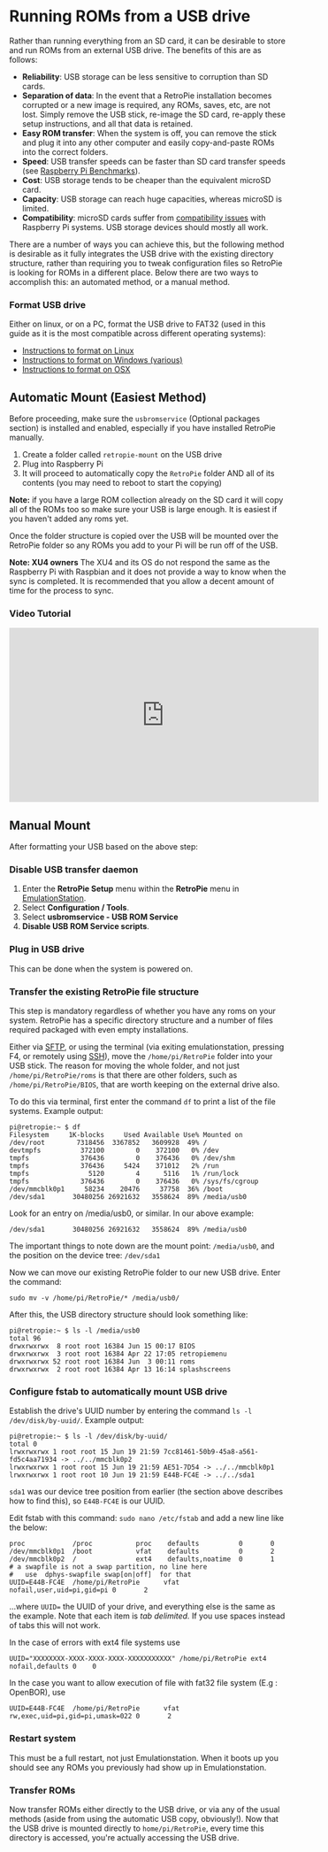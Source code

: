 # Running ROMs from a USB drive

Rather than running everything from an SD card, it can be desirable to store and run ROMs from an external USB drive. The benefits of this are as follows:

-  **Reliability**: USB storage can be less sensitive to corruption than SD cards.
-  **Separation of data**: In the event that a RetroPie installation becomes corrupted or a new image is required, any ROMs, saves, etc, are not lost. Simply remove the USB stick, re-image the SD card, re-apply these setup instructions, and all that data is retained.
-  **Easy ROM transfer**: When the system is off, you can remove the stick and plug it into any other computer and easily copy-and-paste ROMs into the correct folders.
-  **Speed**: USB transfer speeds can be faster than SD card transfer speeds (see [Raspberry Pi Benchmarks](http://www.roylongbottom.org.uk/Raspberry%20Pi%20Benchmarks.htm#anchor21)).
-  **Cost**: USB storage tends to be cheaper than the equivalent microSD card.
-  **Capacity**: USB storage can reach huge capacities, whereas microSD is limited.
-  **Compatibility**: microSD cards suffer from [compatibility issues](http://elinux.org/RPi_SD_cards) with Raspberry Pi systems. USB storage devices should mostly all work.

There are a number of ways you can achieve this, but the following method is desirable as it fully integrates the USB drive with the existing directory structure, rather than requiring you to tweak configuration files so RetroPie is looking for ROMs in a different place. Below there are two ways to accomplish this: an automated method, or a manual method.

### Format USB drive

Either on linux, or on a PC, format the USB drive to FAT32 (used in this guide as it is the most compatible across different operating systems):

*  [Instructions to format on Linux](https://ksearch.wordpress.com/2010/09/29/format-usb-in-linux/)
*  [Instructions to format on Windows (various)](http://www.makeuseof.com/tag/format-large-hard-drive-fat-fat32/)
*  [Instructions to format on OSX](http://qsee.custhelp.com/app/answers/detail/a_id/2560/~/mac%3A-how-to-format-a-flash-drive-to-fat32-in-mac-os-x)

## Automatic Mount (Easiest Method)

Before proceeding, make sure the `usbromservice` (Optional packages section) is installed and enabled, especially if you have installed RetroPie manually.

1. Create a folder called `retropie-mount` on the USB drive
2. Plug into Raspberry Pi
3. It will proceed to automatically copy the `RetroPie` folder AND all of its contents (you may need to reboot to start the copying)

**Note:** if you have a large ROM collection already on the SD card it will copy all of the ROMs too so make sure your USB is large enough. It is easiest if you haven't added any roms yet.

Once the folder structure is copied over the USB will be mounted over the RetroPie folder so any ROMs you add to your Pi will be run off of the USB. 

**Note: XU4 owners**
The XU4 and its OS do not respond the same as the Raspberry Pi with Raspbian and it does not provide a way to know when the sync is completed. It is recommended that you allow a decent amount of time for the process to sync.

### Video Tutorial

<iframe width="560" height="315" src="https://www.youtube-nocookie.com/embed/KBhDmGaTQG8" title="Running Roms from USB" frameborder="0" allow="accelerometer; autoplay; clipboard-write; encrypted-media; gyroscope; picture-in-picture" allowfullscreen></iframe>

## Manual Mount

After formatting your USB based on the above step:

### Disable USB transfer daemon

1. Enter the **RetroPie Setup** menu within the **RetroPie** menu in [EmulationStation](EmulationStation).
2. Select **Configuration / Tools**.
3. Select **usbromservice - USB ROM Service**
4. **Disable USB ROM Service scripts**.

### Plug in USB drive
This can be done when the system is powered on.

### Transfer the existing RetroPie file structure
This step is mandatory regardless of whether you have any roms on your system. RetroPie has a specific directory structure and a number of files required packaged with even empty installations.

Either via [SFTP](Transferring-Roms#sftp-needs-an-active-internet-connection), or using the terminal (via exiting emulationstation, pressing F4, or remotely using [SSH](SSH)), move the `/home/pi/RetroPie` folder into your USB stick. The reason for moving the whole folder, and not just `/home/pi/RetroPie/roms` is that there are other folders, such as `/home/pi/RetroPie/BIOS`, that are worth keeping on the external drive also.

To do this via terminal, first enter the command `df` to print a list of the file systems. Example output:
```
pi@retropie:~ $ df
Filesystem     1K-blocks     Used Available Use% Mounted on
/dev/root        7318456  3367852   3609928  49% /
devtmpfs          372100        0    372100   0% /dev
tmpfs             376436        0    376436   0% /dev/shm
tmpfs             376436     5424    371012   2% /run
tmpfs               5120        4      5116   1% /run/lock
tmpfs             376436        0    376436   0% /sys/fs/cgroup
/dev/mmcblk0p1     58234    20476     37758  36% /boot
/dev/sda1       30480256 26921632   3558624  89% /media/usb0
```

Look for an entry on /media/usb0, or similar. In our above example:
```
/dev/sda1       30480256 26921632   3558624  89% /media/usb0
```

The important things to note down are the mount point: `/media/usb0`, and the position on the device tree: `/dev/sda1`

Now we can move our existing RetroPie folder to our new USB drive. Enter the command:
```
sudo mv -v /home/pi/RetroPie/* /media/usb0/
```

After this, the USB directory structure should look something like:
```
pi@retropie:~ $ ls -l /media/usb0
total 96
drwxrwxrwx  8 root root 16384 Jun 15 00:17 BIOS
drwxrwxrwx  3 root root 16384 Apr 22 17:05 retropiemenu
drwxrwxrwx 52 root root 16384 Jun  3 00:11 roms
drwxrwxrwx  2 root root 16384 Apr 13 16:14 splashscreens
```

### Configure fstab to automatically mount USB drive
Establish the drive's UUID number by entering the command `ls -l /dev/disk/by-uuid/`. Example output:
```
pi@retropie:~ $ ls -l /dev/disk/by-uuid/
total 0
lrwxrwxrwx 1 root root 15 Jun 19 21:59 7cc81461-50b9-45a8-a561-fd5c4aa71934 -> ../../mmcblk0p2
lrwxrwxrwx 1 root root 15 Jun 19 21:59 AE51-7D54 -> ../../mmcblk0p1
lrwxrwxrwx 1 root root 10 Jun 19 21:59 E44B-FC4E -> ../../sda1
```
`sda1` was our device tree position from earlier (the section above describes how to find this), so `E44B-FC4E` is our UUID.

Edit fstab with this command: `sudo nano /etc/fstab` and add a new line like the below:
```
proc            /proc           proc    defaults          0       0
/dev/mmcblk0p1  /boot           vfat    defaults          0       2
/dev/mmcblk0p2  /               ext4    defaults,noatime  0       1
# a swapfile is not a swap partition, no line here
#   use  dphys-swapfile swap[on|off]  for that
UUID=E44B-FC4E  /home/pi/RetroPie      vfat    nofail,user,uid=pi,gid=pi 0       2
```
...where `UUID=` the UUID of your drive, and everything else is the same as the example. Note that each item is *tab delimited.* If you use spaces instead of tabs this will not work.

In the case of errors with ext4 file systems use
```
UUID="XXXXXXXX-XXXX-XXXX-XXXX-XXXXXXXXXXX" /home/pi/RetroPie ext4 nofail,defaults 0    0
``` 

In the case you want to allow execution of file with fat32 file system (E.g : OpenBOR), use
```
UUID=E44B-FC4E  /home/pi/RetroPie      vfat    rw,exec,uid=pi,gid=pi,umask=022 0       2
```

### Restart system
This must be a full restart, not just Emulationstation. When it boots up you should see any ROMs you previously had show up in Emulationstation.

### Transfer ROMs
Now transfer ROMs either directly to the USB drive, or via any of the usual methods (aside from using the automatic USB copy, obviously!). Now that the USB drive is mounted directly to `home/pi/RetroPie`, every time this directory is accessed, you're actually accessing the USB drive.
